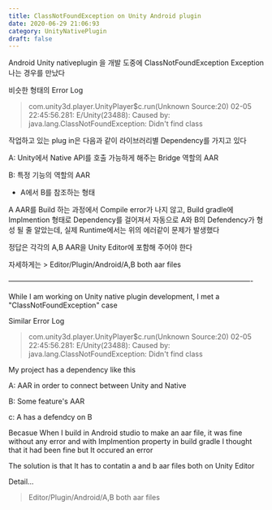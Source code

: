 ```yaml
---
title: ClassNotFoundException on Unity Android plugin
date: 2020-06-29 21:06:93
category: UnityNativePlugin
draft: false
---
```



Android Unity nativeplugin 을 개발 도중에 ClassNotFoundException Exception나는 경우를 만났다

 비슷한 형태의 Error Log

> com.unity3d.player.UnityPlayer$c.run(Unknown
 > Source:20) 02-05 22:45:56.281:
 > E/Unity(23488): Caused by:
 > java.lang.ClassNotFoundException:
 > Didn't find class


 작업하고 있는 plug in은 다음과 같이 라이브러리별 Dependency를 가지고 있다

 A: Unity에서 Native API를 호출 가능하게 해주는 Bridge 역할의 AAR
  
 B: 특정 기능의 역할의 AAR

 - A에서 B를 참조하는 형태

 A AAR를 Build 하는 과정에서 Compile error가 나지 않고, 
 Build gradle에 Implmention 형태로 Dependency를 걸어져서 자동으로 
 A와 B의 Defendency가 형성 될 줄 알았는데, 실제 Runtime에서는 위의 에러같이 문제가 발생했다

 정답은 각각의 A,B AAR을 Unity Editor에 포함해 주어야 한다
 

 
 자세하게는 > Editor/Plugin/Android/A,B both aar files

 
 ——————————————————————————————————-

 While I am working on Unity native plugin development, I met a "ClassNotFoundException" case

 Similar Error Log

> com.unity3d.player.UnityPlayer$c.run(Unknown
 > Source:20) 02-05 22:45:56.281:
 > E/Unity(23488): Caused by:
 > java.lang.ClassNotFoundException:
 > Didn't find class

My project has a dependency like this

A: AAR in order to connect between Unity and Native
 
B: Some feature's AAR
  
c: A has a defendcy on B


Becasue When I build in Android studio to make an aar file, it was fine without any error and  with Implmention property in build gradle
I thought that it had been fine but 
It occured an error

The solution is that It has to contatin a and b aar files both on Unity Editor
 
 Detail... 
 > Editor/Plugin/Android/A,B both aar files


 




 
